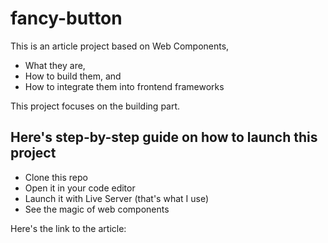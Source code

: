# fancy-button

This is an article project based on Web Components,

- What they are,
- How to build them, and
- How to integrate them into frontend frameworks

This project focuses on the building part.

## Here's step-by-step guide on how to launch this project

- Clone this repo
- Open it in your code editor
- Launch it with Live Server (that's what I use)
- See the magic of web components

Here's the link to the article:
